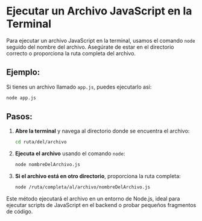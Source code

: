 
# Ejecutar un Archivo JavaScript en la Terminal

Para ejecutar un archivo JavaScript en la terminal, usamos el comando `node` seguido del nombre del archivo. Asegúrate de estar en el directorio correcto o proporciona la ruta completa del archivo.

## Ejemplo:
Si tienes un archivo llamado `app.js`, puedes ejecutarlo así:

```bash
node app.js
```

## Pasos:
1. **Abre la terminal** y navega al directorio donde se encuentra el archivo:
   ```bash
   cd ruta/del/archivo
   ```

2. **Ejecuta el archivo** usando el comando `node`:
   ```bash
   node nombreDelArchivo.js
   ```

3. **Si el archivo está en otro directorio**, proporciona la ruta completa:
   ```bash
   node /ruta/completa/al/archivo/nombreDelArchivo.js
   ```

Este método ejecutará el archivo en un entorno de Node.js, ideal para ejecutar scripts de JavaScript en el backend o probar pequeños fragmentos de código.
